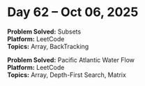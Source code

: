 # Day 62 – Oct 06, 2025

**Problem Solved:** Subsets              
**Platform:** LeetCode                       
**Topics:** Array, BackTracking

**Problem Solved:** Pacific Atlantic Water Flow                         
**Platform:** LeetCode                       
**Topics:** Array, Depth-First Search, Matrix
